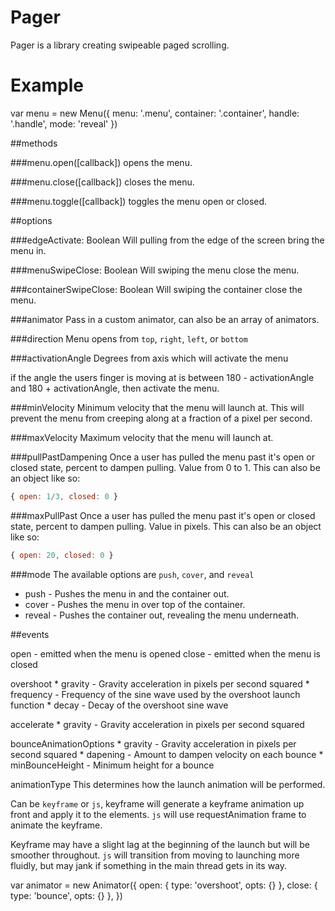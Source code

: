 # Pager

  Pager is a library creating swipeable paged scrolling.

# Example

var menu = new Menu({
  menu: '.menu',
  container: '.container',
  handle: '.handle',
  mode: 'reveal'
})

##methods

###menu.open([callback])
  opens the menu.

###menu.close([callback])
  closes the menu.

###menu.toggle([callback])
  toggles the menu open or closed.

##options

###edgeActivate: Boolean
  Will pulling from the edge of the screen bring the menu in.

###menuSwipeClose: Boolean
  Will swiping the menu close the menu.

###containerSwipeClose: Boolean
  Will swiping the container close the menu.

###animator
  Pass in a custom animator, can also be an array of
animators.

###direction
  Menu opens from `top`, `right`, `left`, or `bottom`

###activationAngle
  Degrees from axis which will activate the menu 

  if the angle the users finger is moving at is between
180 - activationAngle and 180 + activationAngle, then
activate the menu.

###minVelocity
  Minimum velocity that the menu will launch at. This will prevent
  the menu from creeping along at a fraction of a pixel per second.

###maxVelocity
  Maximum velocity that the menu will launch at.

###pullPastDampening 
	Once a user has pulled the menu past it's open or closed state, 
percent to dampen pulling.  Value from 0 to 1.  This can also be 
an object like so:

```javascript
{ open: 1/3, closed: 0 }
```

###maxPullPast 
  Once a user has pulled the menu past it's open or closed state, 
percent to dampen pulling.  Value in pixels.  This can also be 
an object like so:

```javascript
{ open: 20, closed: 0 }
```

###mode
  The available options are `push`, `cover`, and `reveal`

  * push - Pushes the menu in and the container out.
  * cover - Pushes the menu in over top of the container.
  * reveal - Pushes the container out, revealing the menu underneath.

##events

open - emitted when the menu is opened
close - emitted when the menu is closed

overshoot
	* gravity - Gravity acceleration in pixels per second squared
	* frequency - Frequency of the sine wave used by the overshoot launch function
	* decay - Decay of the overshoot sine wave

accelerate
	* gravity - Gravity acceleration in pixels per second squared

bounceAnimationOptions
	* gravity - Gravity acceleration in pixels per second squared
	* dapening - Amount to dampen velocity on each bounce
	* minBounceHeight - Minimum height for a bounce

animationType
  This determines how the launch animation will be performed. 

  Can be `keyframe` or `js`, keyframe will generate a keyframe animation up front 
and apply it to the elements.  `js` will use requestAnimation frame to animate the
keyframe.  

  Keyframe may have a slight lag at the beginning of the launch but will be smoother
throughout.  `js` will transition from moving to launching more fluidly, but may
jank if something in the main thread gets in its way.

var animator = new Animator({
	open: {
	  type: 'overshoot',
	  opts: {}
	},
	close: {
	  type: 'bounce',
	  opts: {}
	}, 
})
